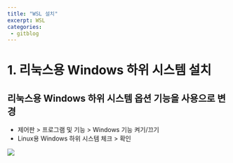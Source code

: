 ```yaml
---
title: "WSL 설치"
excerpt: WSL
categories:
 - gitblog
---
```

# 1. 리눅스용 Windows 하위 시스템 설치  
## 리눅스용 Windows 하위 시스템 옵션 기능을 사용으로 변경  
- 제어판 > 프로그램 및 기능 > Windows 기능 켜기/끄기  
- Linux용 Windows 하위 시스템 체크 > 확인  

![]({{site.url}}/assets/images/gitblog/1_win10function.PNG)